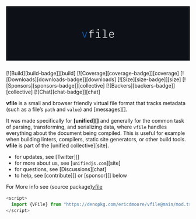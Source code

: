 <h1>
  <img src="https://raw.githubusercontent.com/vfile/vfile/fc8164b/logo.svg?sanitize=true" alt="vfile" />
</h1>

[![Build][build-badge]][build]
[![Coverage][coverage-badge]][coverage]
[![Downloads][downloads-badge]][downloads]
[![Size][size-badge]][size]
[![Sponsors][sponsors-badge]][collective]
[![Backers][backers-badge]][collective]
[![Chat][chat-badge]][chat]

**vfile** is a small and browser friendly virtual file format that tracks
metadata (such as a file’s `path` and `value`) and [messages][].

It was made specifically for **[unified][]** and generally for the common task
of parsing, transforming, and serializing data, where `vfile` handles everything
about the document being compiled.
This is useful for example when building linters, compilers, static site
generators, or other build tools.
**vfile** is part of the [unified collective][site].

*   for updates, see [Twitter][]
*   for more about us, see [`unifiedjs.com`][site]
*   for questions, see [Discussions][chat]
*   to help, see [contribute][] or [sponsor][] below

For More info see (source package)[vfile]
```js
<script>
  import {VFile} from "https://denopkg.com/ericdmoore/vfile@main/mod.ts"
</script>
```

[vfile]: https://github.com/vfile/vfile
